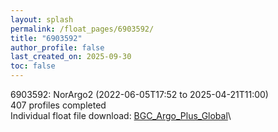```yaml
---
layout: splash
permalink: /float_pages/6903592/
title: "6903592"
author_profile: false
last_created_on: 2025-09-30
toc: false
---
```

 
6903592: NorArgo2 (2022-06-05T17:52 to 2025-04-21T11:00)\
407 profiles completed\
Individual float file download: [BGC_Argo_Plus_Global](https://ftp.soest.hawaii.edu/bgc_argo_plus/Individual_Floats/outliers_removed/6903592_Sprof_processed.nc)\
